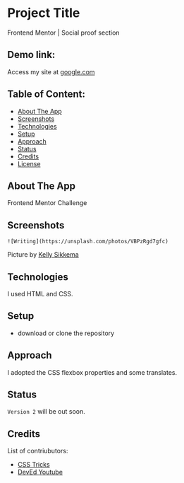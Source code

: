 # Project Title

Frontend Mentor | Social proof section

## Demo link:

Access my site at [google.com](https://google.com)

## Table of Content:

- [About The App](#about-the-app)
- [Screenshots](#screenshots)
- [Technologies](#technologies)
- [Setup](#setup)
- [Approach](#approach)
- [Status](#status)
- [Credits](#credits)
- [License](#license)

## About The App

Frontend Mentor Challenge

## Screenshots

`![Writing](https://unsplash.com/photos/VBPzRgd7gfc)`

Picture by [Kelly Sikkema](https://unsplash.com/@kellysikkema)

## Technologies

I used HTML and CSS.

## Setup

- download or clone the repository

## Approach

I adopted the CSS flexbox properties and some translates.

## Status

`Version 2` will be out soon.

## Credits

List of contriubutors:

- [CSS Tricks](https://css-tricks.com/snippets/css/a-guide-to-flexbox/)
- [DevEd Youtube](https://www.youtube.com/watch?v=EFafSYg-PkI)
